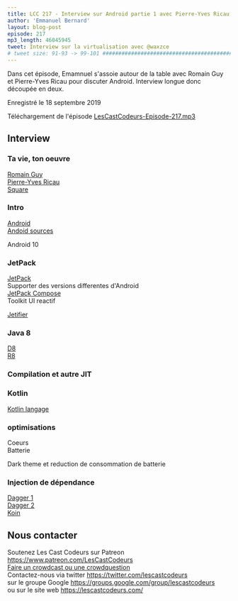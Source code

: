 ```yaml
---
title: LCC 217 - Interview sur Android partie 1 avec Pierre-Yves Ricau et Romain Guy
author: 'Emmanuel Bernard'
layout: blog-post
episode: 217
mp3_length: 46045945
tweet: Interview sur la virtualisation avec @waxzce
# tweet size: 91-93 -> 99-101 #######################################################################
---
```

Dans cet épisode, Emamnuel s'assoie autour de la table avec Romain Guy et Pierre-Yves Ricau pour discuter Android.
Interview longue donc découpée en deux.

Enregistré le 18 septembre 2019

Téléchargement de l'épisode [LesCastCodeurs-Episode-217.mp3](https://traffic.libsyn.com/lescastcodeurs/LesCastCodeurs-Episode-217.mp3)

## Interview

### Ta vie, ton oeuvre

[Romain Guy](http://www.curious-creature.com/)  
[Pierre-Yves Ricau](http://www.piwai.info)  
[Square](https://squareup.com)  

### Intro

[Android](https://www.android.com)  
[Andoid sources](https://source.android.com/)  

Android 10

### JetPack

[JetPack](https://developer.android.com/jetpack/)  
Supporter des versions differentes d'Android  
[JetPack Compose](https://developer.android.com/jetpack/compose)  
Toolkit UI reactif  


[Jetifier](https://developer.android.com/studio/command-line/jetifier)  

### Java 8

[D8](https://developer.android.com/studio/command-line/d8)  
[R8](https://android-developers.googleblog.com/2018/11/r8-new-code-shrinker-from-google-is.html)  

### Compilation et autre JIT

### Kotlin

[Kotlin langage](https://kotlinlang.org/)  

### optimisations

Coeurs  
Batterie  

Dark theme et reduction de consommation de batterie

### Injection de dépendance

[Dagger 1](http://square.github.io/dagger/)  
[Dagger 2](https://dagger.dev/)  
[Koin](https://insert-koin.io/)  

## Nous contacter

Soutenez Les Cast Codeurs sur Patreon <https://www.patreon.com/LesCastCodeurs>  
[Faire un crowdcast ou une crowdquestion](https://lescastcodeurs.com/crowdcasting/)  
Contactez-nous via twitter <https://twitter.com/lescastcodeurs>  
sur le groupe Google <https://groups.google.com/group/lescastcodeurs>  
ou sur le site web <https://lescastcodeurs.com/>

